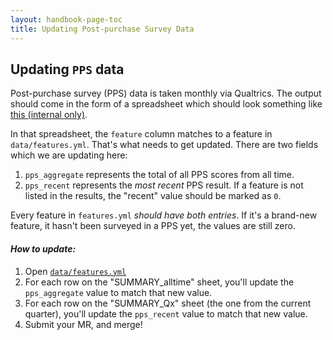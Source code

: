 ```yaml
---
layout: handbook-page-toc
title: Updating Post-purchase Survey Data
---
```


## Updating `PPS` data

Post-purchase survey (PPS) data is taken monthly via Qualtrics. The output should come in the form of a spreadsheet which should look something like [this (internal only)](https://docs.google.com/spreadsheets/d/1GG3I34bfCvj3l0ByPEKQK7dTNZKpVQ_HajQDdHPaM8I/edit#gid=930609182).

In that spreadsheet, the `feature` column matches to a feature in `data/features.yml`. That's what needs to get updated. There are two fields which we are updating here:

1. `pps_aggregate` represents the total of all PPS scores from all time.
1. `pps_recent` represents the _most recent_ PPS result. If a feature is not listed in the results, the "recent" value should be marked as `0`.

Every feature in `features.yml` _should have both entries_. If it's a brand-new feature, it hasn't been surveyed in a PPS yet, the values are still zero.

#### *How to update:*

1. Open [`data/features.yml`](https://gitlab.com/gitlab-com/www-gitlab-com/-/blob/master/data/features.yml)
1. For each row on the "SUMMARY_alltime" sheet, you'll update the `pps_aggregate` value to match that new value.
1. For each row on the "SUMMARY_Qx" sheet (the one from the current quarter), you'll update the `pps_recent` value to match that new value.
1. Submit your MR, and merge!